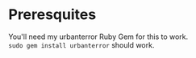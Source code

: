 Preresquites
============
You'll need my urbanterror Ruby Gem for this to work.  
`sudo gem install urbanterror` should work.